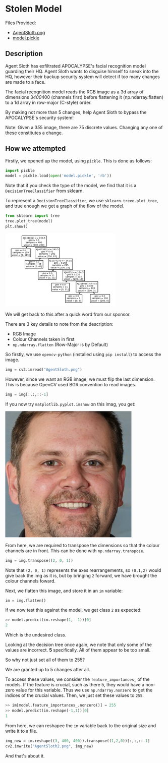 # Stolen Model

Files Provided:
- [AgentSloth.png](./AgentSloth.png)
- [model.pickle](./model.pickle)

## Description
Agent Sloth has exfiltrated APOCALYPSE's facial recognition model guarding their HQ. Agent Sloth wants to disguise himself to sneak into the HQ, however their backup security system will detect if too many changes are made to a face.

The facial recognition model reads the RGB image as a 3d array of dimensions 3*400*400 (channels first) before flattening it (np.ndarray.flatten) to a 1d array in row-major (C-style) order.

By making not more than 5 changes, help Agent Sloth to bypass the APOCALYPSE's security system!

Note: Given a 3*5*5 image, there are 75 discrete values. Changing any one of these constitutes a change.


## How we attempted

Firstly, we opened up the model, using `pickle`. This is done as follows:

```py
import pickle
model = pickle.load(open('model.pickle', 'rb'))
```

Note that if you check the type of the model, we find that it is a `DecisionTreeClassifier` from sklearn.

To represent a `DecisionTreeClassifier`, we use `sklearn.treee.plot_tree`, and true enough we get a graph of the flow of the model.

```py
from sklearn import tree
tree.plot_tree(model)
plt.show()
```

![](tree.png)

We will get back to this after a quick word from our sponsor.


There are 3 key details to note from the description:
- RGB Image
- Colour Channels taken in first
- `np.ndarray.flatten` (Row-Major is by Default)

So firstly, we use `opencv-python` (installed using `pip install`) to access the image.


```py
img = cv2.imread("AgentSloth.png")
```

However, since we want an RGB image, we must flip the last dimension. This is because OpenCV used BGR convention to read images.

```py
img = img[:,:,::-1]
```

If you now try `matplotlib.pyplot.imshow` on this imag, you get:

![](AgentSloth.png)


From here, we are required to transpose the dimensions so that the colour channels are in front. This can be done with `np.ndarray.transpose`.

```py
img = img.transpose((2, 0, 1))
```

Note that `(2, 0, 1)` represents the axes rearrangements, so `(0,1,2)` would give back the img as it is, but by bringing `2` forward, we have brought the colour channels foward.

Next, we flatten this image, and store it in an `im` variable:

```py
im = img.flatten()
```

If we now test this against the model, we get class `2` as expected:

```py
>> model.predict(im.reshape(1, -1))[0]
2
```

Which is the undesired class.

Looking at the decision tree once again, we note that only some of the values are incorrect. **5** specifically. All of them appear to be too small.

So why not just set all of them to 255?

We are granted up to 5 changes after all.

To access these values, we consider the `feature_importances_` of the models. If the feature is crucial, such as there 5, they would have a non-zero value for this variable. Thus we use `np.ndarray.nonzero` to get the indices of the crucial values. Then, we just set these values to `255`.

```py
>> im[model.feature_importances_.nonzero()] = 255
>> model.predict(im.reshape(-1,1))[0]
1
```

From here, we can reshapee the `im` variable back to the original size and write it to a file.

```py
img_new = im.reshape((3, 400, 400)).transpose((1,2,0))[:,:,::-1]
cv2.imwrite("AgentSloth2.png", img_new)
```

And that's about it.